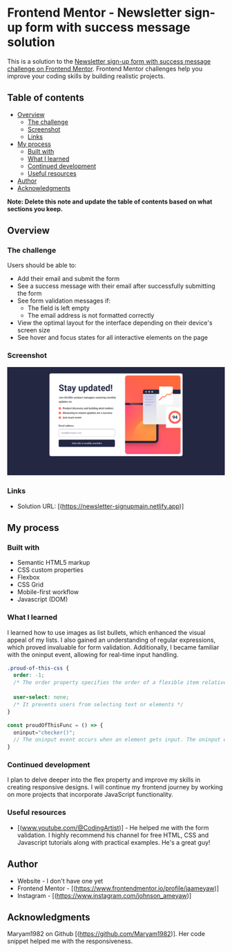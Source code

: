 # Frontend Mentor - Newsletter sign-up form with success message solution

This is a solution to the [Newsletter sign-up form with success message challenge on Frontend Mentor](https://www.frontendmentor.io/challenges/newsletter-signup-form-with-success-message-3FC1AZbNrv). Frontend Mentor challenges help you improve your coding skills by building realistic projects. 

## Table of contents

- [Overview](#overview)
  - [The challenge](#the-challenge)
  - [Screenshot](#screenshot)
  - [Links](#links)
- [My process](#my-process)
  - [Built with](#built-with)
  - [What I learned](#what-i-learned)
  - [Continued development](#continued-development)
  - [Useful resources](#useful-resources)
- [Author](#author)
- [Acknowledgments](#acknowledgments)

**Note: Delete this note and update the table of contents based on what sections you keep.**

## Overview

### The challenge

Users should be able to:

- Add their email and submit the form
- See a success message with their email after successfully submitting the form
- See form validation messages if:
  - The field is left empty
  - The email address is not formatted correctly
- View the optimal layout for the interface depending on their device's screen size
- See hover and focus states for all interactive elements on the page

### Screenshot

![](./screenshots/Newsletter-sign-up.png)

### Links

- Solution URL: [(https://newsletter-signupmain.netlify.app)]

## My process

### Built with

- Semantic HTML5 markup
- CSS custom properties
- Flexbox
- CSS Grid
- Mobile-first workflow
- Javascript (DOM)

### What I learned

I learned how to use images as list bullets, which enhanced the visual appeal of my lists. I also gained an understanding of regular expressions, which proved invaluable for form validation. Additionally, I became familiar with the oninput event, allowing for real-time input handling.

```css
.proud-of-this-css {
  order: -1;
  /* The order property specifies the order of a flexible item relative to the rest of the flexible items inside the same container. */

  user-select: none;
  /* It prevents users from selecting text or elements */
}
```
```js
const proudOfThisFunc = () => {
  oninput="checker()";
  // The oninput event occurs when an element gets input. The oninput event occurs when the value of an <input> or <textarea> or <select> element is changed.
}
```
### Continued development

I plan to delve deeper into the flex property and improve my skills in creating responsive designs. I will continue my frontend journey by working on more projects that incorporate JavaScript functionality.

### Useful resources
 
- [(www.youtube.com/@CodingArtist)] - He helped me with the form validation. I highly recommend his channel for free HTML, CSS and Javascript tutorials along with practical examples. He's a great guy!

## Author

- Website - I don't have one yet
- Frontend Mentor - [(https://www.frontendmentor.io/profile/jaameyaw)]
- Instagram - [(https://www.instagram.com/johnson_ameyaw)]

## Acknowledgments
Maryam1982 on Github [(https://github.com/Maryam1982)]. Her code snippet helped me with the responsiveness.

